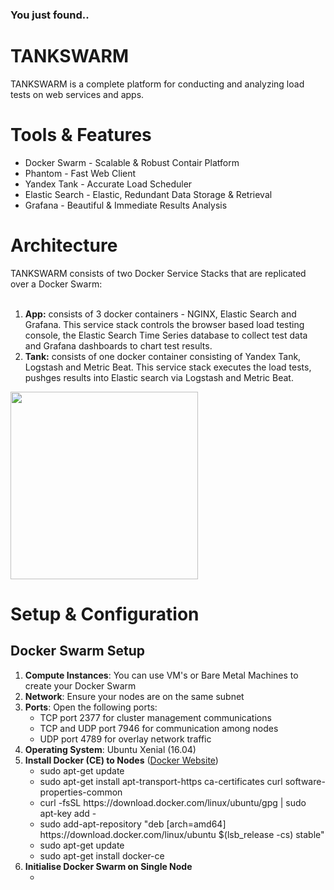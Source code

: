 <h3>You just found..</h3>
<h1>TANKSWARM</h1>
TANKSWARM is a complete platform for conducting and analyzing load tests on web services and apps.

<h1>Tools & Features</h1>
<ul>
  <li>Docker Swarm - Scalable & Robust Contair Platform</li>
  <li>Phantom - Fast Web Client</li>
  <li>Yandex Tank - Accurate Load Scheduler</li>
  <li>Elastic Search - Elastic, Redundant Data Storage & Retrieval</li>
  <li>Grafana - Beautiful & Immediate Results Analysis</li> 
</ul>

<h1>Architecture</h1>
TANKSWARM consists of two Docker Service Stacks that are replicated over a Docker Swarm:
<br/><br/>
<ol>
  <li><b>App:</b> consists of 3 docker containers - NGINX, Elastic Search and Grafana.  This service stack controls the browser based load testing console, the  Elastic Search Time Series database to collect test data and Grafana dashboards to chart test results.</li>
  <li><b>Tank:</b> consists of one docker container consisting of Yandex Tank, Logstash and Metric Beat.  This service stack executes the load tests, pushges results into Elastic search via Logstash and Metric Beat.</li>
</ol>

<img src="https://github.com/masterlau/tankswarm/blob/master/docs/architecture.jpg" width=300/>

<h1>Setup & Configuration</h1>
<h2>Docker Swarm Setup</h2>
<ol>
  <li><b>Compute Instances</b>: You can use VM's or Bare Metal Machines to create your Docker Swarm</li>
  <li><b>Network</b>: Ensure your nodes are on the same subnet</li>
  <li><b>Ports</b>: Open the following ports:
     <ul>
       <li>TCP port 2377 for cluster management communications</li>
       <li>TCP and UDP port 7946 for communication among nodes</li>
       <li>UDP port 4789 for overlay network traffic</li>
    </ul>
  </li>
  <li><b>Operating System</b>: Ubuntu Xenial (16.04)</li>
  <li><b>Install Docker (CE) to Nodes</b> (<a href="https://docs.docker.com/install/linux/docker-ce/ubuntu/" target="_blank">Docker Website</a>)
      <ul>
        <li>sudo apt-get update</li>
        <li>sudo apt-get install apt-transport-https ca-certificates curl software-properties-common</li>
        <li>curl -fsSL https://download.docker.com/linux/ubuntu/gpg | sudo apt-key add -</li>
        <li>sudo add-apt-repository "deb [arch=amd64] https://download.docker.com/linux/ubuntu $(lsb_release -cs) stable"</li>
        <li>sudo apt-get update</li>
        <li>sudo apt-get install docker-ce</li>
      </ul>
  </li>
  <li><b>Initialise Docker Swarm on Single Node</b>
    <ul>
      <li></li>
    </ul>
  </li>
</ol>
